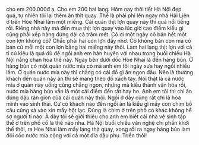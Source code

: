 cho em 200.000đ ạ. Cho em 200 hai lạng. Hôm nay thời tiết Hà Nội đẹp quá, tự nhiên tôi lại thèm ăn thịt quay. Thế là phải phi lên ngay nhà Hải Liên ở trên Hòe Nhai làm một miếng. Cái quán thịt lợn quay này thì quá nổi tiếng rồi. Riêng nhà này mà đến mua thịt lợn quay vào lúc giờ cao điểm kiểu gì cũng phải xếp hàng đứng dài cả trăm mét. Cô ơi một ngày cô bán hết một con lợn không cô? Chắc phải hai con lợn đấy nhờ. Cô không bán con mà cô bán cứ mỗi một con lợn bằng hai miếng này thôi. Làm hai lạng thịt lợn với cả tí củ kiệu là quá đủ để ngồi anh em hàn huyên với nhau trong buổi chiều Hà Nội nắng chan hòa thế này. Ngay bên dưới dốc Hòe Nhai là đến hàng bún. Ở hàng bún có một quán nước mía cỏ mà anh em tôi ngày xưa hay ngồi nhiều lắm. Ở quán nước mía này thì chẳng có cái đồ gì ăn ngon đâu. Nên là thường khách đến quán này ăn thì sẽ mang theo đồ xách tay. Nói thật là cả nước mía ở quán này uống cũng chẳng ngon, nhưng mà kiểu thành văn hóa rồi, nước mía hàng bún vẫn là một cái điểm đến rất hay ho. Anh em tôi thì chỉ ăn đúng đậu rán giòn của cái quán này thôi. Ngồi ở đây cũng rất chi là hòa mình vào sinh thái. Cứ có khách nào đến ngồi ăn là kiểu gì mấy con chim bồ câu cũng xà vào xin mấy hột lạc. Đúng là chim ở trên phố có khác không hề sợ người tí nào. À đây tôi sẽ giới thiệu cho anh em biết cái nhà vệ sinh tập thể ở trên phố cổ là thế nào nha. Hà Nội buổi chiều văn nghệ chỉ phấn khởi thế thôi, ra Hòe Nhai làm mấy lạng thịt quay, xong rồi ra ngay hàng bún làm đôi cốc nước mía cộng với cả một đĩa đậu phụ. Triển thôi!
